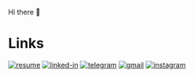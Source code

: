 Hi there 👋


# Links

[![resume](https://img.shields.io/badge/Resume-4285F4?style=for-the-badge&logo=read-the-docs&logoColor=white)](https://drive.google.com/file/d/1QdIE2ZYRgThJkHN0qU8rtNTPoCvq0h02/view?usp=sharing)
[![linked-in](https://img.shields.io/badge/Linked_In-0077B5?style=for-the-badge&logo=LinkedIn&logoColor=white)](https://www.linkedin.com/in/shchetnikovich)
[![telegram](https://img.shields.io/badge/Telegram-0088CC?style=for-the-badge&logo=Telegram&logoColor=white)](https://t.me/shchetnikovich)
[![gmail](https://img.shields.io/badge/Gmail-EA4335?style=for-the-badge&logo=Gmail&logoColor=white)](mailto:shchetnikovich@gmail.com)
[![instagram](https://img.shields.io/badge/Instagram-8134AF?style=for-the-badge&logo=instagram&logoColor=white)](https://www.instagram.com/shchetnikovich/)

